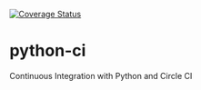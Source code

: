 [![Coverage Status](https://coveralls.io/repos/github/Mochualex4/python-ci/badge.svg)](https://coveralls.io/github/Mochualex4/python-ci)
# python-ci
Continuous Integration with Python and Circle CI
